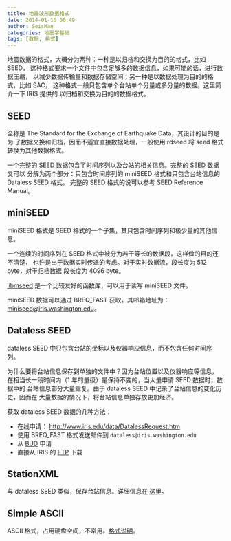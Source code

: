 ```yaml
---
title: 地震波形数据格式
date: 2014-01-10 00:49
author: SeisMan
categories: 地震学基础
tags: [数据, 格式]
---
```


地震数据的格式，大概分为两种：一种是以归档和交换为目的的格式，比如 SEED，
这种格式要求一个文件中包含足够多的数据信息，如果可能的话，进行数据压缩，
以减少数据传输量和数据存储空间；另一种是以数据处理为目的的格式，比如 SAC，
这种格式一般只包含单个台站单个分量或多分量的数据。这里简介一下 IRIS 提供的
以归档和交换为目的的数据格式。

<!--more-->

## SEED

全称是 The Standard for the Exchange of Earthquake Data，其设计的目的是为
了数据交换和归档，因而不适宜直接数据处理，一般使用 rdseed 将 seed 格式转换为其他数据格式。

一个完整的 SEED 数据包含了时间序列以及台站的相关信息。完整的 SEED 数据又可以
分解为两个部分：只包含时间序列的 miniSEED 格式和只包含台站信息的 Dataless SEED 格式。
完整的 SEED 格式的说可以参考 SEED Reference Manual。

## miniSEED

miniSEED 格式是 SEED 格式的一个子集，其只包含时间序列和极少量的其他信息。

一个连续的时间序列在 SEED 格式中被分为若干等长的数据段，这样做的目的还不清楚，
也许是出于数据实时传递的考虑。对于实时数据流，段长度为 512 byte，对于归档数据
段长度为 4096 byte。

[libmseed](https://seiscode.iris.washington.edu/projects/libmseed) 是一个比较友好的函数库，可以用于读写 miniSEED 文件。

miniSEED 数据可以通过 BREQ\_FAST 获取，其邮箱地址为：miniseed@iris.washington.edu。

## Dataless SEED

dataless SEED 中只包含台站的坐标以及仪器响应信息，而不包含任何时间序列。

为什么要将台站信息保存到单独的文件中？因为台站位置以及仪器响应等信息，
在相当长一段时间内（1 年的量级）是保持不变的，当大量申请 SEED 数据时，数据中的
台站信息部分大量重复。由于 dataless SEED 中记录了台站信息的变化历史，因而在
大量数据的情况下，将台站信息单独存放更加经济。

获取 dataless SEED 数据的几种方法：

-   在线申请： <http://www.iris.edu/data/DatalessRequest.htm>
-   使用 BREQ_FAST 格式发送邮件到 `dataless@iris.washington.edu`
-   从 [BUD](http://www.iris.edu/bud_stuff/bud/bud_start.pl?BUDDIR=/budnas/virtualnets/ALL) 申请
-   直接从 IRIS 的 [FTP](http://www.iris.edu/pub/RESPONSES/DATALESS_SEEDS/) 下载

## StationXML

与 dataless SEED 类似，保存台站信息。详细信息在 [这里](http://www.fdsn.org/xml/station/)。

## Simple ASCII

ASCII 格式，占用硬盘空间，不常用。[格式说明](http://www.iris.edu/dms/nodes/dmc/data/formats/simple-ascii/)。
